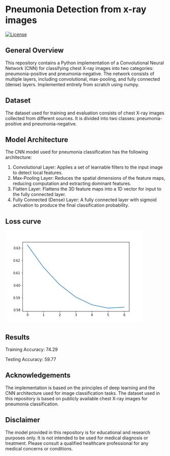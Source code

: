 # Pneumonia Detection from x-ray images
[![License](https://img.shields.io/badge/license-MIT-blue.svg)](LICENSE)


## General Overview
This repository contains a Python implementation of a Convolutional Neural Network (CNN) for classifying chest X-ray images into two categories: pneumonia-positive and pneumonia-negative. The network consists of multiple layers, including convolutional, max-pooling, and fully connected (dense) layers. Implemented entirely from scratch using numpy.

## Dataset
The dataset used for training and evaluation consists of chest X-ray images collected from different sources. It is divided into two classes: pneumonia-positive and pneumonia-negative.

## Model Architecture
The CNN model used for pneumonia classification has the following architecture:

1. Convolutional Layer: Applies a set of learnable filters to the input image to detect local features.
2. Max-Pooling Layer: Reduces the spatial dimensions of the feature maps, reducing computation and extracting dominant features.
3. Flatten Layer: Flattens the 3D feature maps into a 1D vector for input to the fully connected layer.
4. Fully Connected (Dense) Layer: A fully connected layer with sigmoid activation to produce the final classification probability.

## Loss curve
![alt text](images/loss.png)

## Results

Training Accuracy: 74.29

Testing Accuracy: 59.77


## Acknowledgements
The implementation is based on the principles of deep learning and the CNN architecture used for image classification tasks. The dataset used in this repository is based on publicly available chest X-ray images for pneumonia classification.

## Disclaimer
The model provided in this repository is for educational and research purposes only. It is not intended to be used for medical diagnosis or treatment. Please consult a qualified healthcare professional for any medical concerns or conditions.




